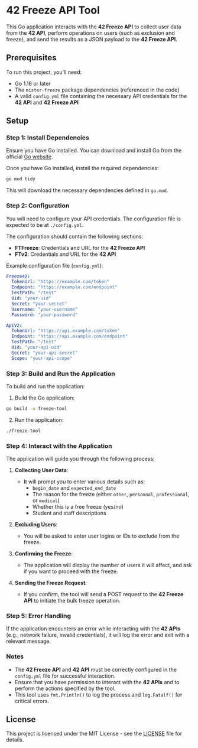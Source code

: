 
# 42 Freeze API Tool

This Go application interacts with the **42 Freeze API** to collect user data from the **42 API**, perform operations on users (such as exclusion and freeze), and send the results as a JSON payload to the **42 Freeze API**.

## Prerequisites

To run this project, you'll need:

- Go 1.16 or later
- The `mister-freeze` package dependencies (referenced in the code)
- A valid `config.yml` file containing the necessary API credentials for the **42 API** and **42 Freeze API**

## Setup

### Step 1: Install Dependencies

Ensure you have Go installed. You can download and install Go from the official [Go website](https://golang.org/dl/).

Once you have Go installed, install the required dependencies:

```bash
go mod tidy
```

This will download the necessary dependencies defined in `go.mod`.

### Step 2: Configuration

You will need to configure your API credentials. The configuration file is expected to be at `./config.yml`.

The configuration should contain the following sections:

- **FTFreeze**: Credentials and URL for the **42 Freeze API**
- **FTv2**: Credentials and URL for the **42 API**

Example configuration file (`config.yml`):

```yaml
Freeze42:
  TokenUrl: "https://example.com/token"
  Endpoint: "https://example.com/endpoint"
  TestPath: "/test"
  Uid: "your-uid"
  Secret: "your-secret"
  Username: "your-username"
  Password: "your-password"

ApiV2:
  TokenUrl: "https://api.example.com/token"
  Endpoint: "https://api.example.com/endpoint"
  TestPath: "/test"
  Uid: "your-api-uid"
  Secret: "your-api-secret"
  Scope: "your-api-scope"
```

### Step 3: Build and Run the Application

To build and run the application:

1. Build the Go application:

```bash
go build -o freeze-tool
```

2. Run the application:

```bash
./freeze-tool
```

### Step 4: Interact with the Application

The application will guide you through the following process:

1. **Collecting User Data**: 
   - It will prompt you to enter various details such as:
     - `begin_date` and `expected_end_date`
     - The reason for the freeze (either `other`, `personnal`, `professional`, or `medical`)
     - Whether this is a free freeze (yes/no)
     - Student and staff descriptions

2. **Excluding Users**: 
   - You will be asked to enter user logins or IDs to exclude from the freeze.

3. **Confirming the Freeze**: 
   - The application will display the number of users it will affect, and ask if you want to proceed with the freeze.

4. **Sending the Freeze Request**: 
   - If you confirm, the tool will send a POST request to the **42 Freeze API** to initiate the bulk freeze operation.

### Step 5: Error Handling

If the application encounters an error while interacting with the **42 APIs** (e.g., network failure, invalid credentials), it will log the error and exit with a relevant message.

### Notes

- The **42 Freeze API** and **42 API** must be correctly configured in the `config.yml` file for successful interaction.
- Ensure that you have permission to interact with the **42 APIs** and to perform the actions specified by the tool.
- This tool uses `fmt.Println()` to log the process and `log.Fatalf()` for critical errors.

## License

This project is licensed under the MIT License - see the [LICENSE](LICENSE) file for details.